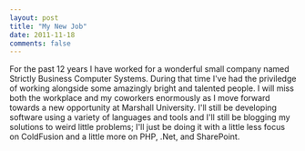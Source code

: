 ```yaml
---
layout: post
title: "My New Job"
date: 2011-11-18
comments: false
---
```

For the past 12 years I have worked for a wonderful small company named
Strictly Business Computer Systems. During that time I've had the priviledge
of working alongside some amazingly bright and talented people. I will miss
both the workplace and my coworkers enormously as I move forward towards a new
opportunity at Marshall University. I'll still be developing software using a
variety of languages and tools and I'll still be blogging my solutions to
weird little problems; I'll just be doing it with a little less focus on
ColdFusion and a little more on PHP, .Net, and SharePoint.

